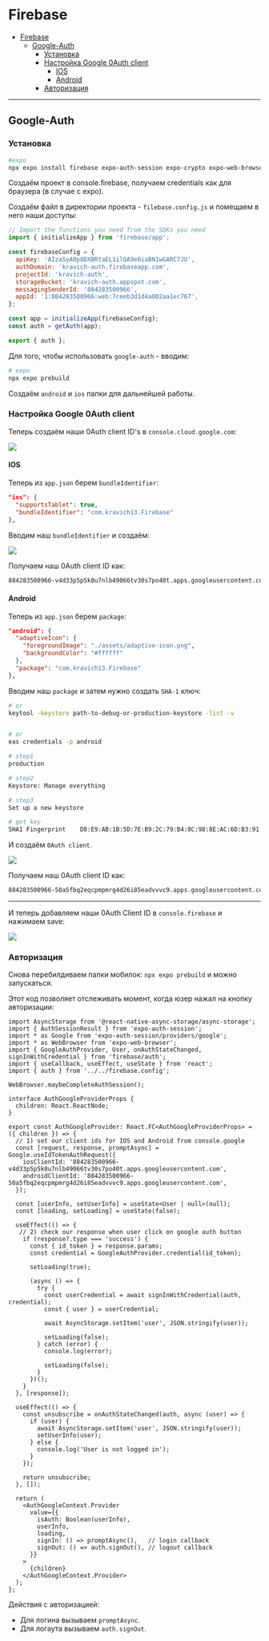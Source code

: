# Firebase

- [Firebase](#firebase)
  - [Google-Auth](#google-auth)
    - [Установка](#установка)
    - [Настройка Google 0Auth client](#настройка-google-0auth-client)
      - [IOS](#ios)
      - [Android](#android)
    - [Авторизация](#авторизация)

***
## Google-Auth

### Установка

```bash
#expo
npx expo install firebase expo-auth-session expo-crypto expo-web-browser
```

Создаём проект в console.firebase, получаем credentials как для браузера (в случае с expo).

Создаём файл в директории проекта - `filebase.config.js` и помещаем в него наши доступы: 

```js
// Import the functions you need from the SDKs you need
import { initializeApp } from 'firebase/app';

const firebaseConfig = {
  apiKey: 'AIzaSyA0p8DXBRtaEL1ilQA9e0iaBN1wGARC7JU',
  authDomain: 'kravich-auth.firebaseapp.com',
  projectId: 'kravich-auth',
  storageBucket: 'kravich-auth.appspot.com',
  messagingSenderId: '884283500966',
  appId: '1:884283500966:web:7ceeb3d1d4a802aa1ec767',
};

const app = initializeApp(firebaseConfig);
const auth = getAuth(app);

export { auth };
```

Для того, чтобы использовать `google-auth` - вводим: 

```bash
# expo
npx expo prebuild
```

Создаём `android` и `ios` папки для дальнейшей работы.

### Настройка Google 0Auth client

Теперь создаём наши 0Auth client ID's в `console.cloud.google.com`: 

![](img/IMAGE%202023-09-06%2021:46:31.jpg)

#### IOS

Теперь из `app.json` берем `bundleIdentifier`: 

```json
"ios": {
  "supportsTablet": true,
  "bundleIdentifier": "com.kravich13.Firebase"
},
```

Вводим наш `bundleIdentifier` и создаём: 


![](img/IMAGE%202023-09-06%2021:46:33.jpg)

Получаем наш 0Auth client ID как:

```bash
884283500966-v4d33p5p5k0u7nlb49066tv30s7po40t.apps.googleusercontent.com
```

#### Android

Теперь из `app.json` берем `package`: 

```json
"android": {
  "adaptiveIcon": {
    "foregroundImage": "./assets/adaptive-icon.png",
    "backgroundColor": "#ffffff"
  },
  "package": "com.kravich13.Firebase"
},
```

Вводим наш `package` и затем нужно создать `SHA-1` ключ: 

```bash
# or
keytool -keystore path-to-debug-or-production-keystore -list -v


# or
eas credentials -p android

# step1
production

# step2
Keystore: Manage everything

# step3 
Set up a new keystore

# get key 
SHA1 Fingerprint    D8:E9:AB:1B:5D:7E:B9:2C:79:B4:8C:98:8E:AC:6D:B3:91:AC:87:53
```

И создаём `0Auth client`. 

![](img/IMAGE%202023-09-06%2022:01:50.jpg)

Получаем наш 0Auth client ID как:

```bash
884283500966-50a5fbq2eqcpmpmrg4d26i85eadvvvc9.apps.googleusercontent.com
```
***  

И теперь добавляем наши 0Auth Client ID в `console.firebase` и нажимаем save: 

![](img/IMAGE%202023-09-07%2021:23:16.jpg)

### Авторизация

Снова перебилдиваем папки мобилок: `npx expo prebuild` и можно запускаться.

Этот код позволяет отслеживать момент, когда юзер нажал на кнопку авторизации:

 ```tsx
 import AsyncStorage from '@react-native-async-storage/async-storage';
 import { AuthSessionResult } from 'expo-auth-session';
 import * as Google from 'expo-auth-session/providers/google';
 import * as WebBrowser from 'expo-web-browser';
 import { GoogleAuthProvider, User, onAuthStateChanged, signInWithCredential } from 'firebase/auth';
 import { useCallback, useEffect, useState } from 'react';
 import { auth } from '../../firebase.config';

 WebBrowser.maybeCompleteAuthSession();

 interface AuthGoogleProviderProps {
   children: React.ReactNode;
 }

 export const AuthGoogleProvider: React.FC<AuthGoogleProviderProps> = ({ children }) => {
   // 1) set our client ids for IOS and Android from console.google
   const [request, response, promptAsync] = Google.useIdTokenAuthRequest({
     iosClientId: '884283500966-v4d33p5p5k0u7nlb49066tv30s7po40t.apps.googleusercontent.com',
     androidClientId: '884283500966-50a5fbq2eqcpmpmrg4d26i85eadvvvc9.apps.googleusercontent.com',
   }); 

   const [userInfo, setUserInfo] = useState<User | null>(null);
   const [loading, setLoading] = useState(false);

   useEffect(() => {
    // 2) check our response when user click on google auth button
     if (response?.type === 'success') {
       const { id_token } = response.params;
       const credential = GoogleAuthProvider.credential(id_token);

       setLoading(true);

       (async () => {
         try {
           const userCredential = await signInWithCredential(auth, credential);
           const { user } = userCredential;

           await AsyncStorage.setItem('user', JSON.stringify(user));

           setLoading(false);
         } catch (error) {
           console.log(error);

           setLoading(false);
         }
       })();
     }
   }, [response]);

   useEffect(() => {
     const unsubscribe = onAuthStateChanged(auth, async (user) => {
       if (user) {
         await AsyncStorage.setItem('user', JSON.stringify(user));
         setUserInfo(user);
       } else {
         console.log('User is not logged in');
       }
     });

     return unsubscribe;
   }, []);

   return (
     <AuthGoogleContext.Provider
       value={{
         isAuth: Boolean(userInfo),
         userInfo,
         loading,
         signIn: () => promptAsync(),   // login callback
         signOut: () => auth.signOut(), // logout callback
       }}
     >
       {children}
     </AuthGoogleContext.Provider>
   );
 };
 ```

Действия с авторизацией:   
* Для логина вызываем `promptAsync`.
* Для логаута вызываем `auth.signOut`.



  